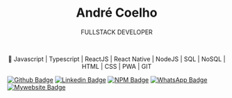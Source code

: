 <h1 align="center">André Coelho</h1>
<p align="center">FULLSTACK DEVELOPER</p>
<p align="center"></p>
<br>
<p align="center">
🚀 Javascript | Typescript | ReactJS | React Native | NodeJS | SQL | NoSQL | HTML | CSS | PWA | GIT
</p>
<p align="center">

[![Github Badge](https://img.shields.io/badge/-Github-000?style=flat-square&logo=Github&logoColor=white&link=https://github.com/avrcoelho)](https://github.com/avrcoelho) [![Linkedin Badge](https://img.shields.io/badge/-LinkedIn-blue?style=flat-square&logo=Linkedin&logoColor=white&link=https://www.linkedin.com/in/andrevrcoelho/)](https://www.linkedin.com/in/andrevrcoelho/) [![NPM Badge](https://img.shields.io/badge/-npm-CB3837?style=flat-square&logo=NPM&logoColor=white&link=npmjs.com/~avrcoelho/)](npmjs.com/~avrcoelho/) [![WhatsApp Badge](https://img.shields.io/badge/-WhatsApp-25D366?style=flat-square&logo=WhatsApp&logoColor=white&link=https://wa.me/5511941993908/)](https://wa.me/5511941993908/) [![Mywebsite Badge](https://img.shields.io/badge/-andrecoelho.dev-5b0095?style=flat-square&link=https://andrecoelho.dev/)](https://andrecoelho.dev/)

</p>
